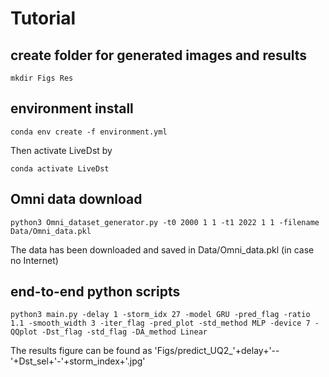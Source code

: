 # Tutorial

## create folder for generated images and results

    mkdir Figs Res

## environment install 

    conda env create -f environment.yml
    
Then activate LiveDst by

    conda activate LiveDst

## Omni data download

    python3 Omni_dataset_generator.py -t0 2000 1 1 -t1 2022 1 1 -filename Data/Omni_data.pkl

The data has been downloaded and saved in Data/Omni_data.pkl (in case no Internet)

## end-to-end python scripts

    python3 main.py -delay 1 -storm_idx 27 -model GRU -pred_flag -ratio 1.1 -smooth_width 3 -iter_flag -pred_plot -std_method MLP -device 7 -QQplot -Dst_flag -std_flag -DA_method Linear

The results figure can be found as 'Figs/predict_UQ2_'+delay+'--'+Dst_sel+'-'+storm_index+'.jpg'